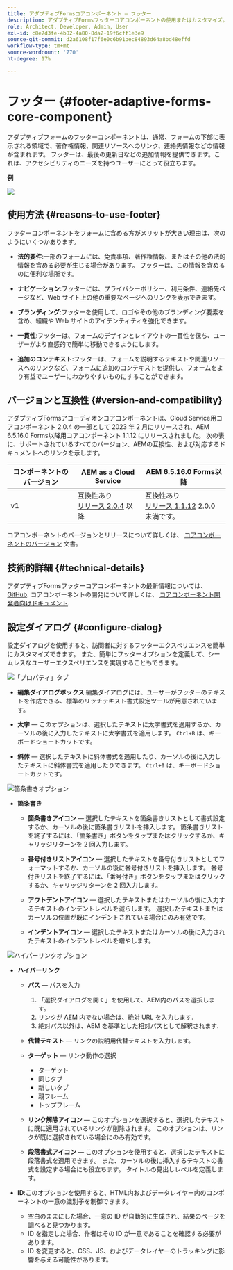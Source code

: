 ```yaml
---
title: アダプティブFormsコアコンポーネント — フッター
description: アダプティブFormsフッターコアコンポーネントの使用またはカスタマイズ。
role: Architect, Developer, Admin, User
exl-id: c8e7d3fe-4b82-4a80-8da2-19f6cff1e3e9
source-git-commit: d2a6108f17f6e0c6b91bec84893d64a8bd48effd
workflow-type: tm+mt
source-wordcount: '770'
ht-degree: 17%

---
```


# フッター {#footer-adaptive-forms-core-component}

アダプティブフォームのフッターコンポーネントは、通常、フォームの下部に表示される領域で、著作権情報、関連リソースへのリンク、連絡先情報などの情報が含まれます。 フッターは、最後の更新日などの追加情報を提供できます。これは、アクセシビリティのニーズを持つユーザーにとって役立ちます。

**例**

![](/help/adaptive-forms/assets/footer.png)

## 使用方法 {#reasons-to-use-footer}

フッターコンポーネントをフォームに含める方がメリットが大きい理由は、次のようにいくつかあります。

* **法的要件**:一部のフォームには、免責事項、著作権情報、またはその他の法的情報を含める必要が生じる場合があります。 フッターは、この情報を含めるのに便利な場所です。

* **ナビゲーション**:フッターには、プライバシーポリシー、利用条件、連絡先ページなど、Web サイト上の他の重要なページへのリンクを表示できます。

* **ブランディング**:フッターを使用して、ロゴやその他のブランディング要素を含め、組織や Web サイトのアイデンティティを強化できます。

* **一貫性**:フッターは、フォームのデザインとレイアウトの一貫性を保ち、ユーザーがより直感的で簡単に移動できるようにします。

* **追加のコンテキスト**:フッターは、フォームを説明するテキストや関連リソースへのリンクなど、フォームに追加のコンテキストを提供し、フォームをより有益でユーザーにわかりやすいものにすることができます。

## バージョンと互換性 {#version-and-compatibility}

アダプティブFormsアコーディオンコアコンポーネントは、Cloud Service用コアコンポーネント 2.0.4 の一部として 2023 年 2 月にリリースされ、AEM 6.5.16.0 Forms以降用コアコンポーネント 1.1.12 にリリースされました。 次の表に、サポートされているすべてのバージョン、AEMの互換性、および対応するドキュメントへのリンクを示します。

| コンポーネントのバージョン | AEM as a Cloud Service | AEM 6.5.16.0 Forms以降 |
|---|---|---|
| v1 | 互換性あり<br>[リリース 2.0.4](/help/adaptive-forms/version.md) 以降 | 互換性あり<br>[リリース 1.1.12](/help/adaptive-forms/version.md) 2.0.0 未満です。 |

コアコンポーネントのバージョンとリリースについて詳しくは、 [コアコンポーネントのバージョン](/help/adaptive-forms/version.md) 文書。

<!-- ## Sample Component Output {#sample-component-output}

To experience the Accordion Component as well as see examples of its configuration options as well as HTML and JSON output, visit the [Component Library](https://adobe.com/go/aem_cmp_library_accordion). -->

## 技術的詳細 {#technical-details}

アダプティブFormsフッターコアコンポーネントの最新情報については、 [GitHub](https://github.com/adobe/aem-core-forms-components/tree/master/ui.af.apps/src/main/content/jcr_root/apps/core/fd/components/form/footer/v1/footer). コアコンポーネントの開発について詳しくは、 [コアコンポーネント開発者向けドキュメント](/help/developing/overview.md).


## 設定ダイアログ {#configure-dialog}

設定ダイアログを使用すると、訪問者に対するフッターエクスペリエンスを簡単にカスタマイズできます。 また、簡単にフッターオプションを定義して、シームレスなユーザーエクスペリエンスを実現することもできます。

![「プロパティ」タブ](/help/adaptive-forms/assets/footer_propertiestab.png)

* **編集ダイアログボックス**
編集ダイアログには、ユーザーがフッターのテキストを作成できる、標準のリッチテキスト書式設定ツールが用意されています。

* **太字**  — このオプションは、選択したテキストに太字書式を適用するか、カーソルの後に入力したテキストに太字書式を適用します。 `Ctrl+B` は、キーボードショートカットです。

* **斜体**  — 選択したテキストに斜体書式を適用したり、カーソルの後に入力したテキストに斜体書式を適用したりできます。 `Ctrl+I` は、キーボードショートカットです。

![箇条書きオプション](/help/adaptive-forms/assets/footer_bullet.png)


* **箇条書き**

   * **箇条書きアイコン**  — 選択したテキストを箇条書きリストとして書式設定するか、カーソルの後に箇条書きリストを挿入します。 箇条書きリストを終了するには、「箇条書き」ボタンをタップまたはクリックするか、キャリッジリターンを 2 回入力します。

   * **番号付きリストアイコン**  — 選択したテキストを番号付きリストとしてフォーマットするか、カーソルの後に番号付きリストを挿入します。 番号付きリストを終了するには、「番号付き」ボタンをタップまたはクリックするか、キャリッジリターンを 2 回入力します。

   * **アウトデントアイコン**  — 選択したテキストまたはカーソルの後に入力するテキストのインデントレベルを減らします。 選択したテキストまたはカーソルの位置が既にインデントされている場合にのみ有効です。

   * **インデントアイコン**  — 選択したテキストまたはカーソルの後に入力されたテキストのインデントレベルを増やします。

![ハイパーリンクオプション](/help/adaptive-forms/assets/footer_link.png)

* **ハイパーリンク**

   * **パス**  — パスを入力
      1. 「選択ダイアログを開く」を使用して、AEM内のパスを選択します。
      1. リンクが AEM 内でない場合は、絶対 URL を入力します.
      1. 絶対パス以外は、AEM を基準とした相対パスとして解釈されます.
   * **代替テキスト**  — リンクの説明用代替テキストを入力します。

   * **ターゲット**  — リンク動作の選択
      * ターゲット
      * 同じタブ
      * 新しいタブ
      * 親フレーム
      * トップフレーム
   * **リンク解除アイコン**  — このオプションを選択すると、選択したテキストに既に適用されているリンクが削除されます。 このオプションは、リンクが既に選択されている場合にのみ有効です。

   * **段落書式アイコン**  — このオプションを使用すると、選択したテキストに段落書式を適用できます。 また、カーソルの後に挿入するテキストの書式を設定する場合にも役立ちます。 タイトルの見出しレベルを定義します。



* **ID**:このオプションを使用すると、HTML内およびデータレイヤー内のコンポーネントの一意の識別子を制御できます。

   * 空白のままにした場合、一意の ID が自動的に生成され、結果のページを調べると見つかります。
   * ID を指定した場合、作者はその ID が一意であることを確認する必要があります。
   * ID を変更すると、CSS、JS、およびデータレイヤーのトラッキングに影響を与える可能性があります。

